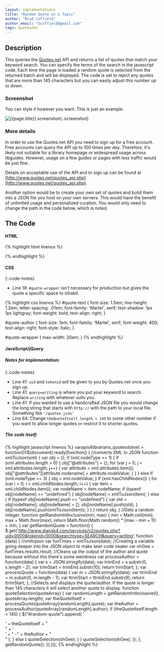 ```yaml
---
layout: implementations
title: "Random Quote on a Topic"
author: "Brad Coffield"
author_email: "bcoffield@gmail.com"
tags: quotesnet
---
```


## Description

This queries the [Quotes.net](http://www.quotes.net/) API and returns a list of quotes that match your keyword search. You can specify the terms of the search in the javascript code. Each time the page is loaded a random quote is selected from the returned batch and will be displayed. The code is set to reject any quotes that are more than 145 characters but you can easily adjust this number up or down.

### Screenshot

You can style it however you want. This is just an example.

![{{page.title}} screenshot]({{site.baseurl}}/assets/{{page.title}}-screenshot.jpg){:.screenshot}

### More details

In order to use the Quotes.net API you need to sign up for a free account. Free accounts can query the API up to 100 times per day. Therefore, it's likely not suitable for a library homepage or widespread usage across libguides. However, usage on a few guides or pages with less traffic would be just fine.

Details on acceptable use of the API and to sign up can be found at [http://www.quotes.net/quotes_api.php](http://www.quotes.net/quotes_api.php).

Another option would be to create your own set of quotes and build them into a JSON file you host on your own servers. This would have the benefit of unlimited usage and personalized curation. You would only need to change the path in the code below, which is noted.

## The Code

#### HTML

{% highlight html linenos %}

<div id="random-quote"></div>
{% endhighlight %}

#### CSS

{:.code-notes}

* Line 19: `#quote-wrapper` isn't necessary for production but gives the quote a specific space to inhabit.

{% highlight css linenos %}
#quote-text {
font-size: 1.5em;
line-height: 1.2em;
letter-spacing: .01em;
font-family: 'Martel', serif;
text-shadow: 1px 1px lightgray;
font-weight: bold;
text-align: right;
}

#quote-author {
font-size: 1em;
font-family: 'Martel', serif;
font-weight: 400;
text-align: right;
font-style: italic;
}

#quote-wrapper {
max-width: 20em;
}
{% endhighlight %}

#### JavaScript/jQuery

##### Notes for implementation:

{:.code-notes}

* Line 41: `uid` and `tokenid` will be given to you by Quotes.net once you sign up.
* Line 41: `query=writing` is where you put your keyword to search. Replace `writing` with whatever suits you.
* Line 41: If you wanted to use a handcrafted JSON file you would change the long string that starts with `http://` with the path to your local file. Something like `'/quotes.json'`
* Line 64: Change `theQuoteItself.length < 145` to some other number if you want to allow longer quotes or restrict it to shorter quotes.

##### The code itself:

{% highlight javascript linenos %}
varapis4librarians_quotesdotnet = function(){$(document).ready(function() {
//converts XML to JSON
function xmlToJson(xml) {
var obj = {};
if (xml.nodeType == 1) {
if (xml.attributes.length > 0) {
obj["@attributes"] = {};
for (var j = 0; j < xml.attributes.length; j++) {
var attribute = xml.attributes.item(j);
obj["@attributes"][attribute.nodename] = attribute.nodeValue;
}
}
} else if (xml.nodeType == 3) {
obj = xml.nodeValue;
}
if (xml.hasChildNodes()) {
for (var i = 0; i < xml.childNodes.length; i++) {
var item = xml.childNodes.item(i);
var nodeName = item.nodeName;
if (typeof obj[nodeName] == "undefined") {
obj[nodeName] = xmlToJson(item);
} else {
if (typeof obj[nodeName].push == "undefined") {
var old = obj[nodeName];
obj[nodeName] = [];
obj[nodeName].push(old);
}
obj[nodeName].push(xmlToJson(item));
}
}
}
return obj;
}
//Gets a random integer.
function getRandomIntInclusive(min, max) {
min = Math.ceil(min);
max = Math.floor(max);
return Math.floor(Math.random() \* (max - min + 1)) + min;
}
var getRandomQuote = function() {
$.get('http://www.stands4.com/services/v2/quotes.php?uid=0000&tokenid=0000&searchtype=SEARCH&query=writing', function (data) {
//xmltojson
var funTimes = xmlToJson(data);
//Creating a variable going deeper into the JSON object to make later code neater
var ohGee = funTimes.results.result;
//Cleans up the output of the author and quote because without this there's some weirdness
var processAuthor = function(data) {
var s = JSON.stringify(data);
var trimEnd = s.substr(0, s.length - 2);
var trimStart = trimEnd.substr(10);
return trimStart;
};
var processQuote = function(data) {
var m = JSON.stringify(data);
var ttrimEnd = m.substr(0, m.length - 1);
var ttrimStart = ttrimEnd.substr(9);
return ttrimStart;
};
//Selects and displays the quote/author. If the quote is longer than 145 characters it will select another quote to display.
function quoteSelection(quoteArray) {
var randomLength = getRandomIntInclusive(0, quoteArray.length);
var theQuoteItself = processQuote(quoteArray[randomLength].quote);
var theAuthor = processAuthor(quoteArray[randomLength].author);
if (theQuoteItself.length < 145) {
$("#random-quote").append(
'<div id="quote-wrapper"><div id="quote-text">' +
theQuoteItself +
"</div>" +
'<div id="quote-author">' +
" -" +
theAuthor +
"</div></div>"
);
} else {
quoteSelection(ohGee);
}
}
quoteSelection(ohGee);
});
};
getRandomQuote();
});}();
{% endhighlight %}
